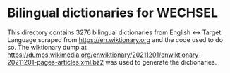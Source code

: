 # Bilingual dictionaries for WECHSEL

This directory contains 3276 bilingual dictionaries from English <-> Target Language scraped from https://en.wiktionary.org and the code used to do so. The wiktionary dump at https://dumps.wikimedia.org/enwiktionary/20211201/enwiktionary-20211201-pages-articles.xml.bz2 was used to generate the dictionaries.